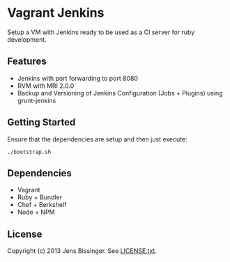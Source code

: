 # Vagrant Jenkins

Setup a VM with Jenkins ready to be used as a CI server for ruby development.

## Features

- Jenkins with port forwarding to port 8080
- RVM with MRI 2.0.0
- Backup and Versioning of Jenkins Configuration (Jobs + Plugins) using grunt-jenkins

## Getting Started

Ensure that the dependencies are setup and then just execute:

    ./bootstrap.sh

## Dependencies

- Vagrant
- Ruby + Bundler
- Chef + Berkshelf
- Node + NPM

## License

Copyright (c) 2013 Jens Bissinger. See [LICENSE.txt](LICENSE.txt).
